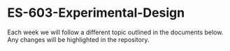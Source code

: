 # ES-603-Experimental-Design

Each week we will follow a different topic outlined in the documents below. Any changes will be highlighted in the repository.
